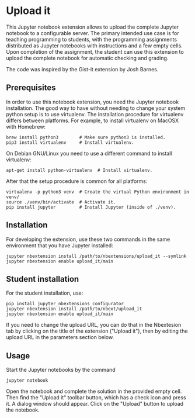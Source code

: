 # Upload it

This Jupyter notebook extension allows to upload the complete
Jupyter notebook to a configurable server. The primary intended
use case is for teaching programming to students, with the 
programming assignments distributed as Jupyter notebooks
with instructions and a few empty cells. Upon completion
of the assignment, the student can use this extension to
upload the complete notebook for automatic checking and grading.

The code was inspired by the Gist-it extension by Josh Barnes.

## Prerequisites

In order to use this notebook extension, you need the Jupyter notebook
installation. The good way to have without needing to change your system python
setup is to use virtualenv. The installation procedure for virtualenv differs
between platforms. For example, to install virtualenv on MacOSX with Homebrew:

    brew install python3        # Make sure python3 is installed.
    pip3 install virtualenv     # Install virtualenv.

On Debian GNU/Linux you need to use a different command to install virtualenv:

    apt-get install python-virtualenv  # Install virtualenv.

After that the setup procedure is common for all platforms:

    virtualenv -p python3 venv  # Create the virtual Python environment in venv/
    source ./venv/bin/activate  # Activate it.
    pip install jupyter         # Install Jupyter (inside of ./venv).


## Installation

For developing the extension, use these two commands
in the same environment that you have Jupyter installed:

    jupyter nbextension install /path/to/nbextensions/upload_it --symlink
    jupyter nbextension enable upload_it/main

## Student installation

For the student installation, use:

    pip install jupyter_nbextensions_configurator
    jupyter nbextension install /path/to/nbext/upload_it
    jupyter nbextension enable upload_it/main

If you need to change the upload URL, you can do that
in the Nbextesion tab by clicking on the title of the extension
("Upload it"), then by editing the upload URL in the parameters section
below.

## Usage

Start the Jupyter notebooks by the command

    jupyter notebook

Open the notebook and complete the solution in the provided empty cell. Then
find the "Upload it" toolbar button, which has a check icon and press it. A
dialog window should appear. Click on the "Upload" button to upload the
notebook.
